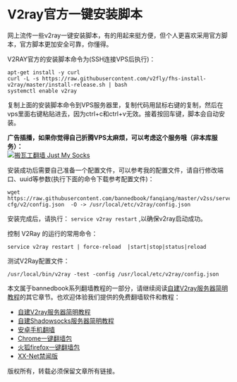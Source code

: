 <h1>V2ray官方一键安装脚本</h1>

网上流传一些v2ray一键安装脚本，有的用起来挺方便，但个人更喜欢采用官方脚本，官方脚本更加安全可靠，你懂得。

V2RAY官方的安装脚本命令为(SSH连接VPS后执行)：<br>
```
apt-get install -y curl
curl -L -s https://raw.githubusercontent.com/v2fly/fhs-install-v2ray/master/install-release.sh | bash
systemctl enable v2ray
```

复制上面的安装脚本命令到VPS服务器里，复制代码用鼠标右键的复制，然后在vps里面右键粘贴进去，因为ctrl+c和ctrl+v无效。接着按回车键，脚本会自动安装。

<b>广告插播，如果你觉得自己折腾VPS太麻烦，可以考虑这个服务哦（非本库服务）：</b><br>
<a href="https://github.com/killgcd/justmysocks/blob/master/README.md"><img src="https://raw.githubusercontent.com/killgcd/justmysocks/master/images/bwgss.jpg" alt="搬瓦工翻墙 Just My Socks"></a>

安装成功后需要自己准备一个配置文件，可以参考我的配置文件，请自行修改端口、uuid等参数(执行下面的命令下载参考配置文件)：<br>
```
wget https://raw.githubusercontent.com/bannedbook/fanqiang/master/v2ss/server-cfg/v2/config.json  -O -> /usr/local/etc/v2ray/config.json
```

安装完成后，请执行：
`service v2ray restart` ,以确保v2ray启动成功。

控制 V2Ray 的运行的常用命令：

`service v2ray restart | force-reload  |start|stop|status|reload `

测试V2Ray配置文件：

`/usr/local/bin/v2ray -test -config /usr/local/etc/v2ray/config.json`

本文属于bannedbook系列翻墙教程的一部分，请继续阅读<a href="https://github.com/bannedbook/fanqiang/blob/master/v2ss/%E8%87%AA%E5%BB%BAV2ray%E6%9C%8D%E5%8A%A1%E5%99%A8%E7%AE%80%E6%98%8E%E6%95%99%E7%A8%8B.md" >自建V2ray服务器简明教程</a>的其它章节。也欢迎体验我们提供的免费翻墙软件和教程：
<ul>
  <li><a href="https://github.com/bannedbook/fanqiang/blob/master/v2ss/%E8%87%AA%E5%BB%BAV2ray%E6%9C%8D%E5%8A%A1%E5%99%A8%E7%AE%80%E6%98%8E%E6%95%99%E7%A8%8B.md" >自建V2ray服务器简明教程</a></li>
  <li><a href="https://github.com/bannedbook/fanqiang/blob/master/v2ss/%E8%87%AA%E5%BB%BAShadowsocks%E6%9C%8D%E5%8A%A1%E5%99%A8%E7%AE%80%E6%98%8E%E6%95%99%E7%A8%8B.md">自建Shadowsocks服务器简明教程</a></li>
<li><a href="https://github.com/bannedbook/fanqiang/wiki/%E5%AE%89%E5%8D%93%E7%BF%BB%E5%A2%99%E8%BD%AF%E4%BB%B6">安卓手机翻墙</a></li>
 <li><a href="https://github.com/bannedbook/fanqiang/wiki/Chrome%E4%B8%80%E9%94%AE%E7%BF%BB%E5%A2%99%E5%8C%85" >Chrome一键翻墙包</a></li>
 <li><a href="https://github.com/bannedbook/fanqiang/wiki/%E7%81%AB%E7%8B%90firefox%E4%B8%80%E9%94%AE%E7%BF%BB%E5%A2%99%E5%8C%85" >火狐firefox一键翻墙包</a></li>
 <li><a href="https://github.com/bannedbook/xxjw" >XX-Net禁闻版</a></li>
</ul>

版权所有，转载必须保留文章所有链接。

